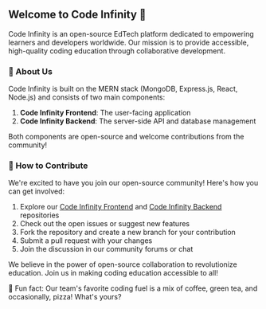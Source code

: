 ## Welcome to Code Infinity 👋

Code Infinity is an open-source EdTech platform dedicated to empowering learners and developers worldwide. Our mission is to provide accessible, high-quality coding education through collaborative development.

### 🚀 About Us

Code Infinity is built on the MERN stack (MongoDB, Express.js, React, Node.js) and consists of two main components:

1. **Code Infinity Frontend**: The user-facing application
2. **Code Infinity Backend**: The server-side API and database management

Both components are open-source and welcome contributions from the community!

### 🌈 How to Contribute

We're excited to have you join our open-source community! Here's how you can get involved:

1. Explore our [Code Infinity Frontend](https://github.com/Code-Infinity-tech/Code-Infinity-Frontend) and [Code Infinity Backend](https://github.com/Code-Infinity-tech/Code-Infinity-Backend) repositories
2. Check out the open issues or suggest new features
3. Fork the repository and create a new branch for your contribution
4. Submit a pull request with your changes
5. Join the discussion in our community forums or chat


We believe in the power of open-source collaboration to revolutionize education. Join us in making coding education accessible to all!


🍿 Fun fact: Our team's favorite coding fuel is a mix of coffee, green tea, and occasionally, pizza! What's yours?
